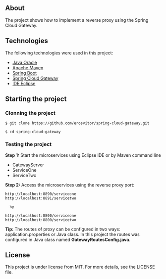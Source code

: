 ## About
The project shows how to implement a reverse proxy using the Spring Cloud Gateway.

## Technologies
The following technologies were used in this project:

* [Java Oracle](https://www.oracle.com/java/)
* [Apache Maven](https://maven.apache.org/)
* [Spring Boot](https://spring.io/projects/spring-boot)
* [Spring Cloud Gateway](https://spring.io/projects/spring-cloud-gateway)
* [IDE Eclipse](https://www.eclipse.org/)

## Starting the project

### Clonning the project
```
$ git clone https://github.com/erosvitor/spring-cloud-gateway.git

$ cd spring-cloud-gateway
```

### Testing the project
**Step 1:** Start the microservices using Eclipse IDE or by Maven command line
* GatewayServer
* ServiceOne
* ServiceTwo

**Step 2:** Access the microservices using the reverse proxy port:

```
http://localhost:8890/serviceone
http://localhost:8891/servicetwo

  by
  
http://localhost:8800/serviceone
http://localhost:8800/servicetwo
```

**Tip:** The routes of proxy can be configured in two ways: application.properties or Java class. In this project the routes was configured in Java class named **GatewayRoutesConfig.java**.

## License
This project is under license from MIT. For more details, see the LICENSE file.
